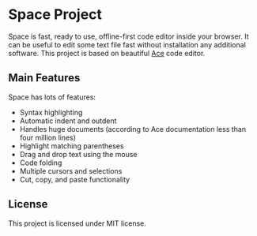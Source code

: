 # Space Project

Space is fast, ready to use, offline-first code editor inside your browser.
It can be useful to edit some text file fast without installation any additional software. 
This project is based on beautiful [Ace](https://github.com/ajaxorg/ace) code editor. 

## Main Features

Space has lots of features:

* Syntax highlighting
* Automatic indent and outdent
* Handles huge documents (according to Ace documentation less than four million lines)
* Highlight matching parentheses
* Drag and drop text using the mouse
* Code folding
* Multiple cursors and selections
* Cut, copy, and paste functionality

## License

This project is licensed under MIT license.
